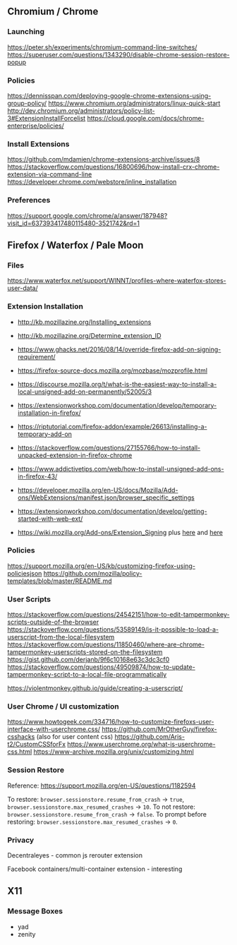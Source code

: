 ## Chromium / Chrome

### Launching

https://peter.sh/experiments/chromium-command-line-switches/
https://superuser.com/questions/1343290/disable-chrome-session-restore-popup

### Policies

https://dennisspan.com/deploying-google-chrome-extensions-using-group-policy/
https://www.chromium.org/administrators/linux-quick-start
http://dev.chromium.org/administrators/policy-list-3#ExtensionInstallForcelist
https://cloud.google.com/docs/chrome-enterprise/policies/

### Install Extensions

https://github.com/mdamien/chrome-extensions-archive/issues/8
https://stackoverflow.com/questions/16800696/how-install-crx-chrome-extension-via-command-line
https://developer.chrome.com/webstore/inline_installation

### Preferences

https://support.google.com/chrome/a/answer/187948?visit_id=637393417480115480-3521742&rd=1


## Firefox / Waterfox / Pale Moon

### Files

https://www.waterfox.net/support/WINNT/profiles-where-waterfox-stores-user-data/

### Extension Installation

- http://kb.mozillazine.org/Installing_extensions
- http://kb.mozillazine.org/Determine_extension_ID
- https://www.ghacks.net/2016/08/14/override-firefox-add-on-signing-requirement/
- https://firefox-source-docs.mozilla.org/mozbase/mozprofile.html
- https://discourse.mozilla.org/t/what-is-the-easiest-way-to-install-a-local-unsigned-add-on-permanently/52005/3
- https://extensionworkshop.com/documentation/develop/temporary-installation-in-firefox/
- https://riptutorial.com/firefox-addon/example/26613/installing-a-temporary-add-on
- https://stackoverflow.com/questions/27155766/how-to-install-unpacked-extension-in-firefox-chrome
- https://www.addictivetips.com/web/how-to-install-unsigned-add-ons-in-firefox-43/
- https://developer.mozilla.org/en-US/docs/Mozilla/Add-ons/WebExtensions/manifest.json/browser_specific_settings
- https://extensionworkshop.com/documentation/develop/getting-started-with-web-ext/

- https://wiki.mozilla.org/Add-ons/Extension_Signing
plus [here](https://addons-server.readthedocs.io/en/latest/topics/api/signing.html)
and [here](https://github.com/mozilla/sign-addon)

### Policies

https://support.mozilla.org/en-US/kb/customizing-firefox-using-policiesjson
https://github.com/mozilla/policy-templates/blob/master/README.md

### User Scripts

https://stackoverflow.com/questions/24542151/how-to-edit-tampermonkey-scripts-outside-of-the-browser
https://stackoverflow.com/questions/53589149/is-it-possible-to-load-a-userscript-from-the-local-filesystem
https://stackoverflow.com/questions/11850460/where-are-chrome-tampermonkey-userscripts-stored-on-the-filesystem
https://gist.github.com/derjanb/9f6c10168e63c3dc3cf0
https://stackoverflow.com/questions/49509874/how-to-update-tampermonkey-script-to-a-local-file-programmatically

https://violentmonkey.github.io/guide/creating-a-userscript/

### User Chrome / UI customization

https://www.howtogeek.com/334716/how-to-customize-firefoxs-user-interface-with-userchrome.css/
https://github.com/MrOtherGuy/firefox-csshacks (also for user content css)
https://github.com/Aris-t2/CustomCSSforFx
https://www.userchrome.org/what-is-userchrome-css.html
https://www-archive.mozilla.org/unix/customizing.html

### Session Restore

Reference: https://support.mozilla.org/en-US/questions/1182594

To restore: `browser.sessionstore.resume_from_crash` -> `true`,
`browser.sessionstore.max_resumed_crashes` -> `10`.
To not restore: `browser.sessionstore.resume_from_crash` -> `false`.
To prompt before restoring: `browser.sessionstore.max_resumed_crashes` -> `0`.

### Privacy

Decentraleyes - common js rerouter extension

Facebook containers/multi-container extension - interesting


## X11

### Message Boxes

- yad
- zenity
